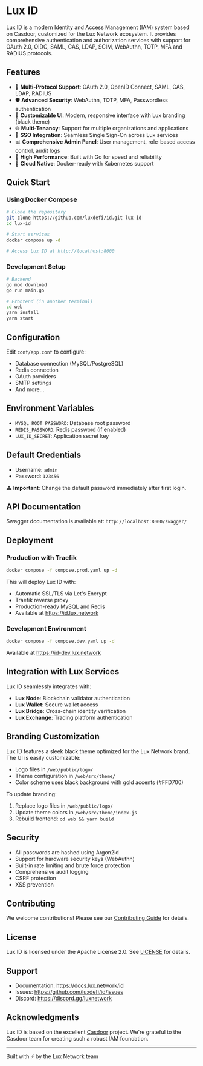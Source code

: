 # Lux ID

Lux ID is a modern Identity and Access Management (IAM) system based on Casdoor, customized for the Lux Network ecosystem. It provides comprehensive authentication and authorization services with support for OAuth 2.0, OIDC, SAML, CAS, LDAP, SCIM, WebAuthn, TOTP, MFA and RADIUS protocols.

## Features

- 🔐 **Multi-Protocol Support**: OAuth 2.0, OpenID Connect, SAML, CAS, LDAP, RADIUS
- 🛡️ **Advanced Security**: WebAuthn, TOTP, MFA, Passwordless authentication
- 🎨 **Customizable UI**: Modern, responsive interface with Lux branding (black theme)
- 🌐 **Multi-Tenancy**: Support for multiple organizations and applications
- 🔄 **SSO Integration**: Seamless Single Sign-On across Lux services
- 📊 **Comprehensive Admin Panel**: User management, role-based access control, audit logs
- 🚀 **High Performance**: Built with Go for speed and reliability
- 🐳 **Cloud Native**: Docker-ready with Kubernetes support

## Quick Start

### Using Docker Compose

```bash
# Clone the repository
git clone https://github.com/luxdefi/id.git lux-id
cd lux-id

# Start services
docker compose up -d

# Access Lux ID at http://localhost:8000
```

### Development Setup

```bash
# Backend
go mod download
go run main.go

# Frontend (in another terminal)
cd web
yarn install
yarn start
```

## Configuration

Edit `conf/app.conf` to configure:

- Database connection (MySQL/PostgreSQL)
- Redis connection
- OAuth providers
- SMTP settings
- And more...

## Environment Variables

- `MYSQL_ROOT_PASSWORD`: Database root password
- `REDIS_PASSWORD`: Redis password (if enabled)
- `LUX_ID_SECRET`: Application secret key

## Default Credentials

- Username: `admin`
- Password: `123456`

⚠️ **Important**: Change the default password immediately after first login.

## API Documentation

Swagger documentation is available at: `http://localhost:8000/swagger/`

## Deployment

### Production with Traefik

```bash
docker compose -f compose.prod.yaml up -d
```

This will deploy Lux ID with:
- Automatic SSL/TLS via Let's Encrypt
- Traefik reverse proxy
- Production-ready MySQL and Redis
- Available at https://id.lux.network

### Development Environment

```bash
docker compose -f compose.dev.yaml up -d
```

Available at https://id-dev.lux.network

## Integration with Lux Services

Lux ID seamlessly integrates with:

- **Lux Node**: Blockchain validator authentication
- **Lux Wallet**: Secure wallet access
- **Lux Bridge**: Cross-chain identity verification
- **Lux Exchange**: Trading platform authentication

## Branding Customization

Lux ID features a sleek black theme optimized for the Lux Network brand. The UI is easily customizable:

- Logo files in `/web/public/logo/`
- Theme configuration in `/web/src/theme/`
- Color scheme uses black background with gold accents (#FFD700)

To update branding:
1. Replace logo files in `/web/public/logo/`
2. Update theme colors in `/web/src/theme/index.js`
3. Rebuild frontend: `cd web && yarn build`

## Security

- All passwords are hashed using Argon2id
- Support for hardware security keys (WebAuthn)
- Built-in rate limiting and brute force protection
- Comprehensive audit logging
- CSRF protection
- XSS prevention

## Contributing

We welcome contributions! Please see our [Contributing Guide](CONTRIBUTING.md) for details.

## License

Lux ID is licensed under the Apache License 2.0. See [LICENSE](LICENSE) for details.

## Support

- Documentation: https://docs.lux.network/id
- Issues: https://github.com/luxdefi/id/issues
- Discord: https://discord.gg/luxnetwork

## Acknowledgments

Lux ID is based on the excellent [Casdoor](https://github.com/casdoor/casdoor) project. We're grateful to the Casdoor team for creating such a robust IAM foundation.

---

Built with ⚡ by the Lux Network team